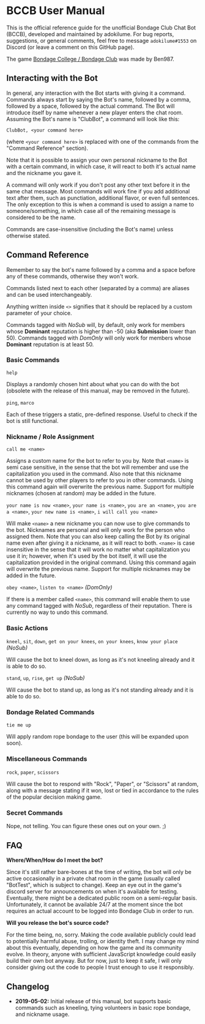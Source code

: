 # BCCB User Manual

This is the official reference guide for the unofficial Bondage Club Chat Bot (BCCB), developed and maintained by adokilume. For bug reports, suggestions, or general comments, feel free to message `adokilume#1553` on Discord (or leave a comment on this GitHub page).

The game [Bondage College / Bondage Club](https://github.com/Ben987/Bondage-College) was made by Ben987.

## Interacting with the Bot

In general, any interaction with the Bot starts with giving it a command. Commands always start by saying the Bot's name, followed by a comma, followed by a space, followed by the actual command. The Bot will introduce itself by name whenever a new player enters the chat room. Assuming the Bot's name is "ClubBot", a command will look like this:

`ClubBot, <your command here>`

(where `<your command here>` is replaced with one of the commands from the "Command Reference" section).

Note that it is possible to assign your own personal nickname to the Bot with a certain command, in which case, it will react to both it's actual name and the nickname you gave it.

A command will only work if you don't post any other text before it in the same chat message. Most commands will work fine if you add additional text after them, such as punctiation, additional flavor, or even full sentences. The only exception to this is when a command is used to assign a name to someone/something, in which case all of the remaining message is considered to be the name.

Commands are case-insensitive (including the Bot's name) unless otherwise stated.

## Command Reference

Remember to say the bot's name followed by a comma and a space before any of these commands, otherwise they won't work.

Commands listed next to each other (separated by a comma) are aliases and can be used interchangeably.

Anything written inside `<>` signifies that it should be replaced by a custom parameter of your choice.

Commands tagged with *NoSub* will, by default, only work for members whose **Dominant** reputation is higher than -50 (aka **Submission** lower than 50). Commands tagged with *DomOnly* will only work for members whose **Dominant** reputation is at least 50.

### Basic Commands

`help`

Displays a randomly chosen hint about what you can do with the bot (obsolete with the release of this manual, may be removed in the future).

`ping`, `marco`

Each of these triggers a static, pre-defined response. Useful to check if the bot is still functional.

### Nickname / Role Assignment

`call me <name>`

Assigns a custom name for the bot to refer to you by. Note that `<name>` is semi case sensitive, in the sense that the bot will remember and use the capitalization you used in the command. Also note that this nickname cannot be used by other players to refer to you in other commands. Using this command again will overwrite the previous name. Support for multiple nicknames (chosen at random) may be added in the future.

`your name is now <name>`, `your name is <name>`, `you are an <name>`, `you are a <name>`, `your new name is <name>`, `i will call you <name>`

Will make `<name>` a new nickname you can now use to give commands to the bot. Nicknames are personal and will only work for the person who assigned them. Note that you can also keep calling the Bot by its original name even after giving it a nickname, as it will react to both. `<name>` is case insensitive in the sense that it will work no matter what capitalization you use it in; however, when it's used by the bot itself, it will use the capitalization provided in the original command. Using this command again will overwrite the previous name. Support for multiple nicknames may be added in the future.

`obey <name>`, `listen to <name>` *(DomOnly)*

If there is a member called `<name>`, this command will enable them to use any command tagged with *NoSub*, regardless of their reputation. There is currently no way to undo this command.

### Basic Actions

`kneel`, `sit`, `down`, `get on your knees`, `on your knees`, `know your place` *(NoSub)*

Will cause the bot to kneel down, as long as it's not kneeling already and it is able to do so.

`stand`, `up`, `rise`, `get up` *(NoSub)*

Will cause the bot to stand up, as long as it's not standing already and it is able to do so.

### Bondage Related Commands

`tie me up`

Will apply random rope bondage to the user (this will be expanded upon soon).

### Miscellaneous Commands

`rock`, `paper`, `scissors`

Will cause the bot to respond with "Rock", "Paper", or "Scissors" at random, along with a message stating if it won, lost or tied in accordance to the rules of the popular decision making game.

### Secret Commands

Nope, not telling. You can figure these ones out on your own. ;)

## FAQ

**Where/When/How do I meet the bot?**

Since it's still rather bare-bones at the time of writing, the bot will only be active occasionally in a private chat room in the game (usually called "BotTest", which is subject to change). Keep an eye out in the game's discord server for announcements on when it's available for testing. Eventually, there might be a dedicated public room on a semi-regular basis. Unfortunately, it cannot be available 24/7 at the moment since the bot requires an actual account to be logged into Bondage Club in order to run.

**Will you release the bot's source code?**

For the time being, no, sorry. Making the code available publicly could lead to potentially harmful abuse, trolling, or identity theft. I may change my mind about this eventually, depending on how the game and its community evolve. In theory, anyone with sufficient JavaScript knowledge could easily build their own bot anyway. But for now, just to keep it safe, I will only consider giving out the code to people I trust enough to use it responsibly.

## Changelog

* **2019-05-02:** Initial release of this manual, bot supports basic commands such as kneeling, tying volunteers in basic rope bondage, and nickname usage.
